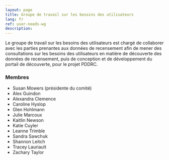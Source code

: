 ```yaml
---
layout: page
title: Groupe de travail sur les besoins des utilisateurs
lang: fr
ref: user-needs-wg
description:
---
```

Le groupe de travail sur les besoins des utilisateurs est chargé de collaborer avec les parties prenantes aux données de recensement afin de mener des consultations sur les besoins des utilisateurs en matière de découverte des données de recensement, puis de conception et de développement du portail de découverte, pour le projet PDDRC.

### Membres

- Susan Mowers (présidente du comité)
- Alex Guindon
- Alexandra Clemence
- Caroline Hyslop
- Glen Hohlmann
- Julie Marcoux
- Kaitlin Newson
- Katie Cuyler
- Leanne Trimble
- Sandra Sawchuk
- Shannon Leitch
- Tracey Lauriault
- Zachary Taylor
